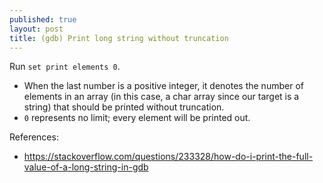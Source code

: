 ```yaml
---
published: true
layout: post
title: (gdb) Print long string without truncation
---
```


Run `set print elements 0`.
- When the last number is a positive integer, it denotes the number of elements in an array (in this case,
  a char array since our target is a string) that should be printed without truncation.
- `0` represents no limit; every element will be printed out.


References:
- <https://stackoverflow.com/questions/233328/how-do-i-print-the-full-value-of-a-long-string-in-gdb>
